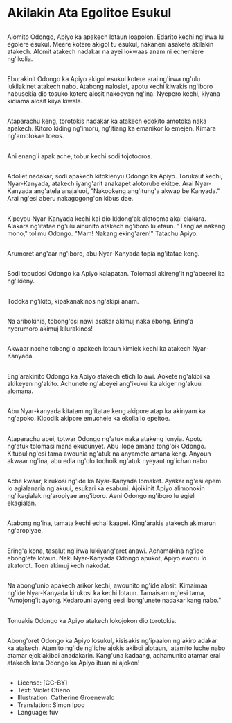 # Akilakin Ata Egolitoe Esukul

##
Alomito Odongo, Apiyo ka apakech lotaun loapolon. Edarito kechi ng'irwa lu egolere esukul. Meere kotere akigol tu esukul, nakaneni asakete akilakin atakech. Alomit atakech nadakar na ayei lokwaas anam ni echemiere ng'ikolia.

##
Eburakinit Odongo ka Apiyo akigol esukul kotere arai ng'irwa ng'ulu lukilakinet atakech nabo. Atabong nalosiet, apotu kechi kiwakis ng'iboro nabusekia dio tosuko kotere alosit nakooyen ng'ina. Nyepero kechi, kiyana kidiama alosit kiiya kiwala.

##
Ataparachu keng, torotokis nadakar ka atakech edokito amotoka naka apakech. Kitoro kiding ng'imoru, ng'itiang ka emanikor lo emejen. Kimara ng'amotokae toeos.

##
Ani enang'i apak ache, tobur kechi sodi tojotooros.

##
Adoliet nadakar, sodi apakech kitokienyu Odongo ka Apiyo. Torukaut kechi, Nyar-Kanyada, atakech iyang'arit anakapet alotorube ekitoe. Arai Nyar-Kanyada ang'atela anajaluoi, "Nakookeng ang'itung'a akwap be Kanyada." Arai ng'esi aberu nakagogong'on kibus dae.

##
Kipeyou Nyar-Kanyada kechi kai dio kidong'ak alotooma akai elakara. Alakara ng'itatae ng'ulu ainunito atakech ng'iboro lu etaun. "Tang'aa nakang mono," tolimu Odongo. "Mam! Nakang eking'aren!" Tatachu Apiyo.

##
Arumoret ang'aar ng'iboro, abu Nyar-Kanyada topia ng'itatae keng.

##
Sodi topudosi Odongo ka Apiyo kalapatan. Tolomasi akireng'it ng'abeerei ka ng'ikieny.

##
Todoka ng'ikito, kipakanakinos ng'akipi anam.

##
Na aribokinia, tobong'osi nawi asakar akimuj naka ebong. Ering'a nyerumoro akimuj kilurakinos!

##
Akwaar nache tobong'o apakech lotaun kimiek kechi ka atakech Nyar-Kanyada.

##
Eng'arakinito Odongo ka Apiyo atakech etich lo awi. Aokete ng'akipi ka akikeyen ng'akito. Achunete ng'abeyei ang'ikukui ka akiger ng'akuui alomana.

##
Abu Nyar-kanyada kitatam ng'itatae keng akipore atap ka akinyam ka ng'apoko. Kidodik akipore emuchele ka ekolia lo epeitoe.

##
Ataparachu apei, totwar Odongo ng'atuk naka atakeng lonyia. Apotu ng'atuk tolomasi mana ekudunyet. Abu ilope amana tong'oik Odongo. Kitubul ng'esi tama awounia ng'atuk na anyamete amana keng. Anyoun akwaar ng'ina, abu edia ng'olo tochoik ng'atuk nyeyaut ng'ichan nabo.

##
Ache kwaar, kirukosi ng'ide ka Nyar-Kanyada lomaket. Ayakar ng'esi epem lo agialanaria ng'akuui, esukari ka esabuni. Ajoikinit Apiyo alimonokin ng'ikagialak ng'aropiyae ang'iboro. Aeni Odongo ng'iboro lu egieli ekagialan.

##
Atabong ng'ina, tamata kechi echai kaapei. King'arakis atakech akimarun ng'aropiyae.

##
Ering'a kona, tasalut ng'irwa lukiyang'aret anawi. Achamakina ng'ide ebong'ete lotaun. Naki Nyar-Kanyada Odongo apukot, Apiyo eworu lo akatorot. Toen akimuj kech nakodat.

##
Na abong'unio apakech arikor kechi, awounito ng'ide alosit. Kimaimaa ng'ide Nyar-Kanyada kirukosi ka kechi lotaun. Tamaisam ng'esi tama, "Amojong'it ayong. Kedarouni ayong eesi ibong'unete nadakar kang nabo."

##
Tonuakis Odongo ka Apiyo atakech lokojokon dio torotokis.

##
Abong'oret Odongo ka Apiyo losukul, kisisakis ng'ipaalon ng'akiro adakar ka atakech. Atamito ng'ide ng'iche ajokis akiboi alotaun,  atamito luche nabo atamar ejok akiboi anadakarin. Kang'una kadaang, achamunito atamar erai atakech kata Odongo ka Apiyo ituan ni ajokon!

##
* License: [CC-BY]
* Text: Violet Otieno
* Illustration: Catherine Groenewald
* Translation: Simon Ipoo
* Language: tuv
